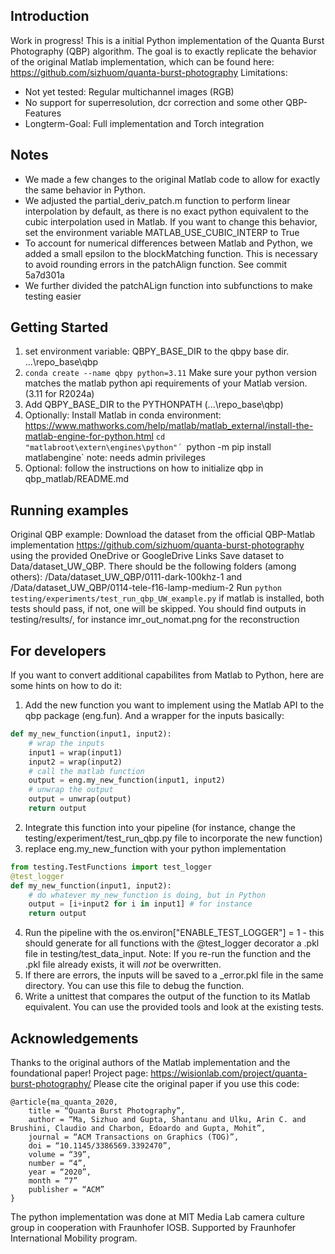 ## Introduction
Work in progress! This is a initial Python implementation of the Quanta Burst Photography (QBP) algorithm.
The goal is to exactly replicate the behavior of the original Matlab implementation, which can be found here: https://github.com/sizhuom/quanta-burst-photography
Limitations:
- Not yet tested: Regular multichannel images (RGB)
- No support for superresolution, dcr correction and some other QBP-Features 
- Longterm-Goal: Full implementation and Torch integration

## Notes
- We made a few changes to the original Matlab code to allow for exactly the same behavior in Python. 
- We adjusted the partial_deriv_patch.m function to perform linear interpolation by default, as there is no exact python equivalent to the cubic interpolation used in Matlab. If you want to change this behavior, set the environment variable MATLAB_USE_CUBIC_INTERP to True
- To account for numerical differences between Matlab and Python, we added a small epsilon to the blockMatching function. This is necessary to avoid rounding errors in the patchAlign function. See commit 5a7d301a 
- We further divided the patchALign function into subfunctions to make testing easier

## Getting Started
1. set environment variable: QBPY_BASE_DIR to the qbpy base dir. ...\repo_base\qbp
2. `conda create --name qbpy python=3.11`  Make sure your python version matches the matlab python api requirements of your Matlab version. (3.11 for R2024a)
3. Add QBPY_BASE_DIR to the PYTHONPATH (...\repo_base\qbp)
4. Optionally: Install Matlab in conda environment: https://www.mathworks.com/help/matlab/matlab_external/install-the-matlab-engine-for-python.html 
`cd "matlabroot\extern\engines\python"´
`python -m pip install matlabengine`
note: needs admin privileges
5. Optional: follow the instructions on how to initialize qbp in qbp_matlab/README.md

## Running examples
Original QBP example:
Download the dataset from the official QBP-Matlab implementation https://github.com/sizhuom/quanta-burst-photography using the provided OneDrive or GoogleDrive Links
Save dataset to Data/dataset_UW_QBP. There should be the following folders (among others): 
/Data/dataset_UW_QBP/0111-dark-100khz-1 and 
/Data/dataset_UW_QBP/0114-tele-f16-lamp-medium-2
Run `python testing/experiments/test_run_qbp_UW_example.py`
if matlab is installed, both tests should pass, if not, one will be skipped.
You should find outputs in testing/results/, for instance imr_out_nomat.png for the reconstruction


## For developers
If you want to convert additional capabilites from Matlab to Python, here are some hints on how to do it:
1. Add the new function you want to implement using the Matlab API to the qbp package (eng.fun). And a wrapper for the inputs
basically: 
```python
def my_new_function(input1, input2):
    # wrap the inputs
    input1 = wrap(input1)
    input2 = wrap(input2)
    # call the matlab function
    output = eng.my_new_function(input1, input2)
    # unwrap the output
    output = unwrap(output)
    return output
```
2. Integrate this function into your pipeline (for instance, change the testing/experiment/test_run_qbp.py file to incorporate the new function)
3. replace eng.my_new_function with your python implementation
```python
from testing.TestFunctions import test_logger
@test_logger
def my_new_function(input1, input2):
    # do whatever my_new_function is doing, but in Python
    output = [i+input2 for i in input1] # for instance
    return output
```
4. Run the pipeline with the os.environ["ENABLE_TEST_LOGGER"] = 1 - this should generate for all functions with the @test_logger decorator a .pkl file in testing/test_data_input. Note: If you re-run the function and the .pkl file already exists, it will *not* be overwritten.
5. If there are errors, the inputs will be saved to a _error.pkl file in the same directory. You can use this file to debug the function.
6. Write a unittest that compares the output of the function to its Matlab equivalent. You can use the provided tools and look at the existing tests.

## Acknowledgements

Thanks to the original authors of the Matlab implementation and the foundational paper!
Project page: https://wisionlab.com/project/quanta-burst-photography/
Please cite the original paper if you use this code:
```
@article{ma_quanta_2020,
    title = “Quanta Burst Photography”,
    author = “Ma, Sizhuo and Gupta, Shantanu and Ulku, Arin C. and Brushini, Claudio and Charbon, Edoardo and Gupta, Mohit”,
    journal = “ACM Transactions on Graphics (TOG)”,
    doi = “10.1145/3386569.3392470”,
    volume = “39”,
    number = “4”,
    year = “2020”,
    month = “7”
    publisher = “ACM”
}
```

The python implementation was done at MIT Media Lab camera culture group in cooperation with Fraunhofer IOSB. Supported by Fraunhofer International Mobility program.
